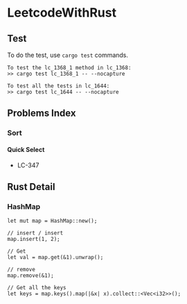 # LeetcodeWithRust

## Test
To do the test, use `cargo test` commands.  

```  
To test the lc_1368_1 method in lc_1368:
>> cargo test lc_1368_1 -- --nocapture  

To test all the tests in lc_1644:  
>> cargo test lc_1644 -- --nocapture
```

## Problems Index
### Sort
#### Quick Select
- LC-347

## Rust Detail
### HashMap
```
let mut map = HashMap::new();

// insert / insert
map.insert(1, 2);

// Get
let val = map.get(&1).unwrap();

// remove
map.remove(&1);

// Get all the keys
let keys = map.keys().map(|&x| x).collect::<Vec<i32>>();

// Get or insert default
let val = map.entry(1).or_insert(-1);
```

### Vec
#### Convert Vec to HashSet
```
let set = vec.into_iter().collect::<HashSet<i32>>();
```

```
let set = vec.iter().cloned().collect::<HashSet<i32>>();
```

#### Sort Vec of floats
```
let mut arr = vec![0.618, 2.718, 0.367];
arr.sort_by(|a, b| b.partial_cmp(a).unwrap());
```

#### Sort Vec of ints
```
let mut arr = vec![3, 2, 1];
arr.sort();
```

#### Convert String to Vec<char>
```
let chs = s.chars().collect::<Vec<char>>();
```

```
let chs: Vec<char> = s.chars().collect();
```

### Compare
#### Compare value of two int
```
let a = 4;
let b = 2;
let c = std::cmp::max(a, b);
```

#### Max value of two floats
```
let a: f64 = 2.718;
let b: f64 = 0.367;
let c = a.max(b);
```

### Zip & Enumerate
In Python, we have:
```
for idx, (num1, num2) in enumerate(zip(nums1, nums2)):
    ...
```

In Rust, we have similar code:
```
for (idx, (&num1, &num2)) in nums1.iter().zip(nums2.iter()).enumerate() { 
    ...
}
```

### Anonymous Function / Lambda Function
```
let count_one = |mut mask: usize| -> usize {
    let mut res = 0;
    while mask != 0 {
        res += mask % 2;
        mask /= 2;
    }
    res
};
```

```
let manhattan_dist = |worker_idx: usize, bike_idx: usize| -> i32 {
    return 
        (workers[worker_idx][0] - bikes[bike_idx][0]).abs() + 
        (workers[worker_idx][1] - bikes[bike_idx][1]).abs();
};
```

### Conversion
#### Convert char to digit
```
let ch = '1';
let digit = ch as i32 - '0' as i32;
```

```
let ch = '1';
let digit = ch.to_digit(10).unwrap() as i32;
```

#### Convert digit to char
```
let digit = 1;
let ch = char::from_digit(digit as u32, 10).unwrap();
```

### Constant
- Max value of i32: `std::i32::MAX`

### Priority Queue
```
let mut heap = BinaryHeap::new();
assert_eq!(heap.peek(), None);

heap.push(1);
heap.push(5);
heap.push(2);
assert_eq!(heap.peek(), Some(&5));
assert_eq!(heap.len(), 3);
for x in &heap {
    println!("{}", x);
}

assert_eq!(heap.pop(), Some(5));
assert_eq!(heap.pop(), Some(2));
assert_eq!(heap.pop(), Some(1));
assert_eq!(heap.pop(), None);

heap.clear();

assert!(heap.is_empty());
```

```
let mut heap: BinaryHeap<(i32, i32)> = BinaryHeap::new();
assert_eq!(heap.peek(), None);

heap.push((2, 3));
heap.push((2, 5));
heap.push((3, 5));

let x = heap.pop();
println!("{:?}", x.unwrap());

let x = heap.pop();
println!("{:?}", x);

let x = heap.pop();
println!("{:?}", x);
```

### Math
#### Power
```
let x = 4_i64.pow(2);
```
